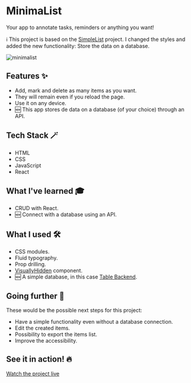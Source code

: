 # MinimaList

Your app to annotate tasks, reminders or anything you want!

ℹ️ This project is based on the [SimpleList](https://github.com/mariobarcelo/simplelist) project. I changed the styles and added the new functionality: Store the data on a database.

![minimalist](https://github.com/mariobarcelo/minimalist/assets/44384270/439b4d61-e7ae-482f-9e41-6b74c2fc4c14)

## Features ✨

- Add, mark and delete as many items as you want.
- They will remain even if you reload the page.
- Use it on any device.
- 🆕 This app stores de data on a database (of your choice) through an API.

## Tech Stack 🪄

- HTML
- CSS
- JavaScript
- React

## What I've learned 🎓

- CRUD with React.
- 🆕 Connect with a database using an API.

## What I used 🛠️

- CSS modules.
- Fluid typography.
- Prop drilling.
- [VisuallyHidden](https://www.joshwcomeau.com/snippets/react-components/visually-hidden/) component.
- 🆕 A simple database, in this case [Table Backend](https://tablebackend.com/).

## Going further 🚀

These would be the possible next steps for this project:

- Have a simple functionality even without a database connection.
- Edit the created items.
- Possibility to export the items list.
- Improve the accessibility.

## See it in action! 🔥

[Watch the project live](https://minimalistproject.vercel.app/)
